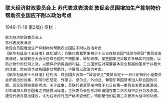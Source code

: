### 联大经济财政委员会上  苏代表发表演说  敦促会员国增加生产抑制物价帮助农业国应不附以政治考虑

1946-11-18
第2版()
专栏：

    联大经济财政委员会上
    苏代表发表演说
    敦促会员国增加生产抑制物价帮助农业国应不附以政治考虑
    【新华社延安十五日电】成功湖讯：苏联代表葛罗米柯于十三日在联合国“经济与财政”委员会发表演说，敦促联合大会号召联合国的产粮国家，增加收获。某些国家应采取许多确实的措施，以防止物价的任何上涨，以便保护消费者的利益。工业国家应对需要基本农业机器的国家予以极大的注意，而在给予这些国家以帮助时，不要附以政治的考虑。
    【新华社延安十三日电】纽约讯：联合国大会第一“政治安全”委员会定十一日讨论特别小组委员会所提出的议案，即阿尔巴尼亚、外蒙古、爱尔兰、外约旦、葡萄牙等国请求加入联合国的问题，应交安理会重新考虑。关于此事，苏联代表葛罗米柯曾于七日在第一委员会发表长篇演说，对申请加入联合国者之资格提出标准，主张委员会应考虑申请国在第二次大战中之行为及态度。捷克代表亦提出建议，认为在考虑时应严格考查他们，特别是他们在第二次世界大战中的功绩。
